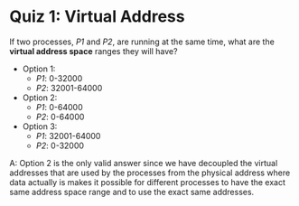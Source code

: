 # Quiz 1: Virtual Address

If two processes, *P1* and *P2*, are running at the same time, what are the **virtual address space** ranges they will have?

- Option 1:
  - *P1*: 0-32000
  - *P2*: 32001-64000
- Option 2:
  - *P1*: 0-64000
  - *P2*: 0-64000
- Option 3:
  - *P1*: 32001-64000
  - *P2*: 0-32000

A: Option 2 is the only valid answer since we have decoupled the virtual addresses that are used by the processes from the physical address where data actually is makes it possible for different processes to have the exact same address space range and to use the exact same addresses.
